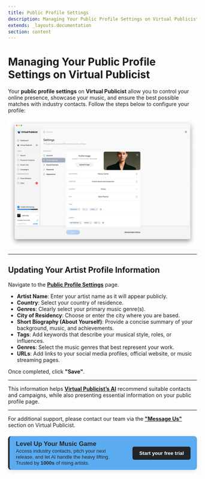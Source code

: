 ```yaml
---
title: Public Profile Settings
description: Managing Your Public Profile Settings on Virtual Publicist
extends: _layouts.documentation
section: content
---
```

# Managing Your Public Profile Settings on Virtual Publicist

Your **public profile settings** on **Virtual Publicist** allow you to control your online presence, showcase your music, and ensure the best possible matches with industry contacts. Follow the steps below to configure your profile:

![Alt text](/assets/images/VP_Profile-Settings.png)


---

## Updating Your Artist Profile Information

Navigate to the **[Public Profile Settings](https://app.virtualpublicist.ai/artist-profile/edit)** page.

- **Artist Name**: Enter your artist name as it will appear publicly.
- **Country**: Select your country of residence.
- **Genres**: Clearly select your primary music genre(s).
- **City of Residency**: Choose or enter the city where you are based.
- **Short Biography (About Yourself)**: Provide a concise summary of your background, music, and achievements.
- **Tags**: Add keywords that describe your musical style, roles, or influences.
- **Genres**: Select the music genres that best represent your work.
- **URLs**: Add links to your social media profiles, official website, or music streaming pages.



Once completed, click **"Save"**.

---

This information helps **[Virtual Publicist’s AI](https://app.virtualpublicist.ai/va)** recommend suitable contacts and campaigns, while also presenting essential information on your public profile page.

---

For additional support, please contact our team via the **["Message Us"](https://virtualpublicist.com/contact-us/#)** section on Virtual Publicist.

<div style="background-color: rgb(91, 171, 240); color: rgb(33, 37, 41); border-left: 4px solid rgb(33, 37, 41); border-radius: 8px; padding: 0.8em 1.2em; font-family: Arial, sans-serif; max-width: 1000px; margin: 1.5em auto; box-shadow: 0 3px 10px rgba(0,0,0,0.1); display: flex; align-items: center; justify-content: space-between; gap: 1.5em;">
  <div style="flex: 1;">
    <strong style="font-size: 1.2em;"> Level Up Your Music Game</strong><br>
    <span style="font-size: 0.95em;">
      Access industry contacts, pitch your next release, and let AI handle the heavy lifting.  
      Trusted by <strong> 1000s </strong> of rising artists.
    </span>
  </div>
  <div>
    <a href="https://app.virtualpublicist.ai/login" target="_blank" 
       style="background-color: rgb(33, 37, 41); color: #ffffff; padding: 10px 18px; border-radius: 5px; text-decoration: none; font-weight: bold; font-size: 0.95em;">
      Start your free trial
    </a>
  </div>
</div>
